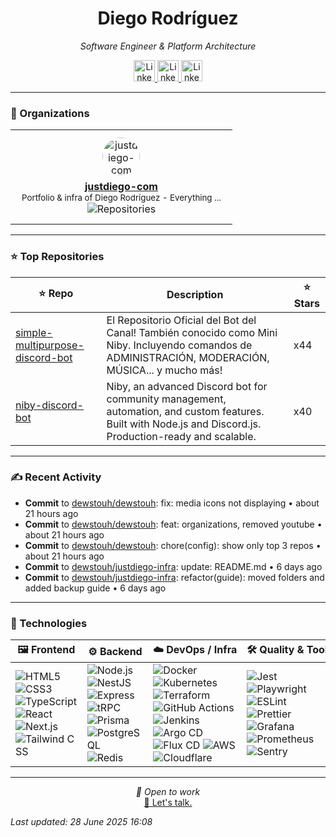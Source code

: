 
<div align="center" style="margin-top: 16px;">
<h1 align="center"><strong>Diego Rodríguez</strong></h1>
<i>Software Engineer & Platform Architecture</i>
<p></p>
  <a href="https://linkedin.com/in/bydiego" target="_blank">
    <img src="https://img.icons8.com/?size=100&id=8808&format=png&color=000000" alt="LinkedIn" height="34">
</a>

<a href="https://youtube.com/@codingwithdew3066" target="_blank">
      <img src="https://img.icons8.com/?size=100&id=55200&format=png&color=000000" alt="LinkedIn" height="34">
</a>

<a href="https://justdiego.com" target="_blank">
    <img src="https://img.icons8.com/?size=100&id=bAmuw2Fk26u0&format=png&color=000000" alt="LinkedIn" height="34">
</a>

</div>

---

### 🏢 Organizations

<table align="center">
  <tr>
    <td><div align="center" style="margin: 10px;">
  <a href="https://github.com/justdiego-com" target="_blank">
    <img src="https://avatars.githubusercontent.com/u/217927933?v=4" width="60" height="60" alt="justdiego-com" style="border-radius: 50%; margin-bottom: 8px;" />
  </a>
  <br>
  <strong><a href="https://github.com/justdiego-com" target="_blank">justdiego-com</a></strong>
  <br>
  <small>Portfolio & infra of Diego Rodríguez - Everything ...</small>
  <br>
  <img src="https://img.shields.io/badge/repos-0-blue?style=flat-square" alt="Repositories" />
</div></td>
  </tr>
</table>

---

### ⭐ Top Repositories

| ⭐ Repo | Description | ⭐ Stars |
|--------|-------------|-------|
| [simple-multipurpose-discord-bot](https://github.com/dewstouh/simple-multipurpose-discord-bot) | El Repositorio Oficial del Bot del Canal! También conocido como Mini Niby. Incluyendo comandos de ADMINISTRACIÓN, MODERACIÓN, MÚSICA... y mucho más! | x44 |
| [niby-discord-bot](https://github.com/dewstouh/niby-discord-bot) | Niby, an advanced Discord bot for community management, automation, and custom features. Built with Node.js and Discord.js. Production-ready and scalable. | x40 |

---

### ✍ Recent Activity


- <strong>Commit</strong> to <a href="https://github.com/dewstouh/dewstouh">dewstouh/dewstouh</a>: fix: media icons not displaying • about 21 hours ago
- <strong>Commit</strong> to <a href="https://github.com/dewstouh/dewstouh">dewstouh/dewstouh</a>: feat: organizations, removed youtube • about 21 hours ago
- <strong>Commit</strong> to <a href="https://github.com/dewstouh/dewstouh">dewstouh/dewstouh</a>: chore(config): show only top 3 repos • about 21 hours ago
- <strong>Commit</strong> to <a href="https://github.com/dewstouh/justdiego-infra">dewstouh/justdiego-infra</a>: update: README.md • 6 days ago
- <strong>Commit</strong> to <a href="https://github.com/dewstouh/justdiego-infra">dewstouh/justdiego-infra</a>: refactor(guide): moved folders and added backup guide • 6 days ago


---

### 🔨 Technologies

| 🖼️ Frontend                                                                                                                                                                                                                                                                                                                                                                                                                                                                                                                    | ⚙️ Backend                                                                                                                                                                                                                                                                                                                                                                                                                                                                                                                                                                                      | ☁️ DevOps / Infra                                                                                                                                                                                                                                                                                                                                                                                                                                                                                                                                                                                                                                                                                                                                                                                                                | 🛠️ Quality & Tools                                                                                                                                                                                                                                                                                                                                                                                                                                                                                                                                                                                                        |
| ----------------------------------------------------------------------------------------------------------------------------------------------------------------------------------------------------------------------------------------------------------------------------------------------------------------------------------------------------------------------------------------------------------------------------------------------------------------------------------------------------------------------------- | ---------------------------------------------------------------------------------------------------------------------------------------------------------------------------------------------------------------------------------------------------------------------------------------------------------------------------------------------------------------------------------------------------------------------------------------------------------------------------------------------------------------------------------------------------------------------------------------------- | ------------------------------------------------------------------------------------------------------------------------------------------------------------------------------------------------------------------------------------------------------------------------------------------------------------------------------------------------------------------------------------------------------------------------------------------------------------------------------------------------------------------------------------------------------------------------------------------------------------------------------------------------------------------------------------------------------------------------------------------------------------------------------------------------------------------------------- | ------------------------------------------------------------------------------------------------------------------------------------------------------------------------------------------------------------------------------------------------------------------------------------------------------------------------------------------------------------------------------------------------------------------------------------------------------------------------------------------------------------------------------------------------------------------------------------------------------------------------ |
| ![HTML5](https://img.shields.io/badge/HTML5-E34F26?logo=html5&logoColor=white) ![CSS3](https://img.shields.io/badge/CSS3-1572B6?logo=css3&logoColor=white) ![TypeScript](https://img.shields.io/badge/TypeScript-3178C6?logo=typescript&logoColor=white) ![React](https://img.shields.io/badge/React-61DAFB?logo=react&logoColor=black) ![Next.js](https://img.shields.io/badge/Next.js-000000?logo=nextdotjs&logoColor=white) ![Tailwind CSS](https://img.shields.io/badge/Tailwind-06B6D4?logo=tailwindcss&logoColor=white) | ![Node.js](https://img.shields.io/badge/Node.js-339933?logo=nodedotjs&logoColor=white) ![NestJS](https://img.shields.io/badge/NestJS-E0234E?logo=nestjs&logoColor=white) ![Express](https://img.shields.io/badge/Express-000000?logo=express&logoColor=white) ![tRPC](https://img.shields.io/badge/tRPC-2596BE?logoColor=white) ![Prisma](https://img.shields.io/badge/Prisma-2D3748?logo=prisma&logoColor=white) ![PostgreSQL](https://img.shields.io/badge/PostgreSQL-4169E1?logo=postgresql&logoColor=white) ![Redis](https://img.shields.io/badge/Redis-DC382D?logo=redis&logoColor=white) | ![Docker](https://img.shields.io/badge/Docker-2496ED?logo=docker&logoColor=white) ![Kubernetes](https://img.shields.io/badge/Kubernetes-326CE5?logo=kubernetes&logoColor=white) ![Terraform](https://img.shields.io/badge/Terraform-7B42BC?logo=terraform&logoColor=white) ![GitHub Actions](https://img.shields.io/badge/GitHub_Actions-2088FF?logo=githubactions&logoColor=white) ![Jenkins](https://img.shields.io/badge/Jenkins-D24939?logo=jenkins&logoColor=white) ![Argo CD](https://img.shields.io/badge/Argo%20CD-F16061?logo=argo&logoColor=white) ![Flux CD](https://img.shields.io/badge/Flux%20CD-0094FF?logo=fluxcd&logoColor=white) ![AWS](https://img.shields.io/badge/AWS-232F3E?logo=amazonaws&logoColor=white) ![Cloudflare](https://img.shields.io/badge/Cloudflare-F38020?logo=cloudflare&logoColor=white) | ![Jest](https://img.shields.io/badge/Jest-C21325?logo=jest&logoColor=white) ![Playwright](https://img.shields.io/badge/Playwright-2EAD33?logo=playwright&logoColor=white) ![ESLint](https://img.shields.io/badge/ESLint-4B32C3?logo=eslint&logoColor=white) ![Prettier](https://img.shields.io/badge/Prettier-F7B93E?logo=prettier&logoColor=black) ![Grafana](https://img.shields.io/badge/Grafana-F46800?logo=grafana&logoColor=white) ![Prometheus](https://img.shields.io/badge/Prometheus-E6522C?logo=prometheus&logoColor=white) ![Sentry](https://img.shields.io/badge/Sentry-362D59?logo=sentry&logoColor=white) |


---

<p align="center">
  <i>💼 Open to work</i><br>
  <a href="mailto:diego@justdiego.com">📧 Let's talk.</a>
</p>

*Last updated: 28 June 2025 16:08*   